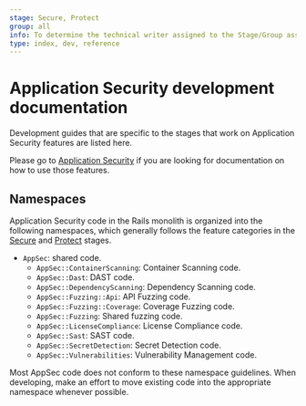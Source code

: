 ```yaml
---
stage: Secure, Protect
group: all
info: To determine the technical writer assigned to the Stage/Group associated with this page, see https://about.gitlab.com/handbook/engineering/ux/technical-writing/#assignments
type: index, dev, reference
---
```


# Application Security development documentation

Development guides that are specific to the stages that work on Application Security features are listed here.

Please go to [Application Security](../../user/application_security/index.md) if you are looking for documentation on how to use those features.

## Namespaces

Application Security code in the Rails monolith is organized into the following namespaces, which generally follows
the feature categories in the [Secure](https://about.gitlab.com/stages-devops-lifecycle/secure/) and [Protect](https://about.gitlab.com/stages-devops-lifecycle/protect/) stages.

- `AppSec`: shared code.
  - `AppSec::ContainerScanning`: Container Scanning code.
  - `AppSec::Dast`: DAST code.
  - `AppSec::DependencyScanning`: Dependency Scanning code.
  - `AppSec::Fuzzing::Api`: API Fuzzing code.
  - `AppSec::Fuzzing::Coverage`: Coverage Fuzzing code.
  - `AppSec::Fuzzing`: Shared fuzzing code.
  - `AppSec::LicenseCompliance`: License Compliance code.
  - `AppSec::Sast`: SAST code.
  - `AppSec::SecretDetection`: Secret Detection code.
  - `AppSec::Vulnerabilities`: Vulnerability Management code.

Most AppSec code does not conform to these namespace guidelines. When developing, make an effort
to move existing code into the appropriate namespace whenever possible.
